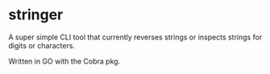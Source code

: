 # stringer

A super simple CLI tool that currently reverses strings or inspects strings for digits or characters.

Written in GO with the Cobra pkg.
